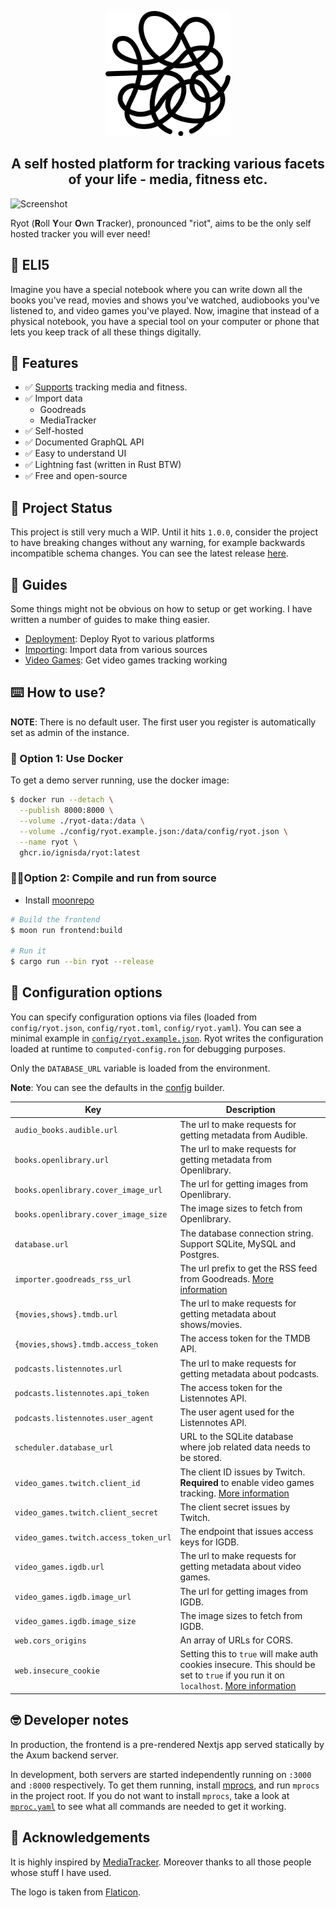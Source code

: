 <p align="center">
  <img src="apps/frontend/public/ryot-logo.png" width="200">
</p>

<h2 align="center">
  A self hosted platform for tracking various facets of your life - media,
  fitness etc.
</h2>

![Screenshot](/docs/assets/screenshot.png)

Ryot (**R**oll **Y**our **O**wn **T**racker), pronounced "riot", aims to be the
only self hosted tracker you will ever need!

## 📝 ELI5

Imagine you have a special notebook where you can write down all the books
you've read, movies and shows you've watched, audiobooks you've listened to, and
video games you've played. Now, imagine that instead of a physical notebook, you
have a special tool on your computer or phone that lets you keep track of all
these things digitally.

## 🚀 Features

- ✅ [Supports](https://github.com/IgnisDa/ryot/discussions/4) tracking media and fitness.
- ✅ Import data
  - Goodreads
  - MediaTracker
- ✅ Self-hosted
- ✅ Documented GraphQL API
- ✅ Easy to understand UI
- ✅ Lightning fast (written in Rust BTW)
- ✅ Free and open-source

## 🧪 Project Status

This project is still very much a WIP. Until it hits `1.0.0`, consider the project
to have breaking changes without any warning, for example backwards incompatible
schema changes. You can see the latest release
[here](https://github.com/IgnisDa/ryot/releases).

## 📖 Guides

Some things might not be obvious on how to setup or get working. I have written
a number of guides to make thing easier.

- [Deployment](/docs/guides/deployment.md): Deploy Ryot to various platforms
- [Importing](/docs/guides/importing.md): Import data from various sources
- [Video Games](/docs/guides/video-games.md): Get video games tracking working

## ⌨️ How to use?

**NOTE**: There is no default user. The first user you register is automatically
set as admin of the instance.

### 🐳 Option 1: Use Docker

To get a demo server running, use the docker image:

```bash
$ docker run --detach \
  --publish 8000:8000 \
  --volume ./ryot-data:/data \
  --volume ./config/ryot.example.json:/data/config/ryot.json \
  --name ryot \
  ghcr.io/ignisda/ryot:latest
```

### 🧑‍💻Option 2: Compile and run from source

- Install [moonrepo](https://moonrepo.dev/https://moonrepo.dev/)

```bash
# Build the frontend
$ moon run frontend:build

# Run it
$ cargo run --bin ryot --release
```

## 🔧 Configuration options

You can specify configuration options via files (loaded from `config/ryot.json`,
`config/ryot.toml`, `config/ryot.yaml`). You can see a minimal example in
[`config/ryot.example.json`](config/ryot.example.json). Ryot writes the
configuration loaded at runtime to `computed-config.ron` for debugging purposes.

Only the `DATABASE_URL` variable is loaded from the environment.

**Note**: You can see the defaults in the [config](apps/backend/src/config.rs)
builder.

| Key                                   | Description                                                                                                                                                                       |
| ------------------------------------- | --------------------------------------------------------------------------------------------------------------------------------------------------------------------------------- |
| `audio_books.audible.url`             | The url to make requests for getting metadata from Audible.                                                                                                                       |
| `books.openlibrary.url`               | The url to make requests for getting metadata from Openlibrary.                                                                                                                   |
| `books.openlibrary.cover_image_url`   | The url for getting images from Openlibrary.                                                                                                                                      |
| `books.openlibrary.cover_image_size`  | The image sizes to fetch from Openlibrary.                                                                                                                                        |
| `database.url`                        | The database connection string. Support SQLite, MySQL and Postgres.                                                                                                               |
| `importer.goodreads_rss_url`          | The url prefix to get the RSS feed from Goodreads. [More information](/docs/guides/importing.md)                                                                                  |
| `{movies,shows}.tmdb.url`             | The url to make requests for getting metadata about shows/movies.                                                                                                                 |
| `{movies,shows}.tmdb.access_token`    | The access token for the TMDB API.                                                                                                                                                |
| `podcasts.listennotes.url`            | The url to make requests for getting metadata about podcasts.                                                                                                                     |
| `podcasts.listennotes.api_token`      | The access token for the Listennotes API.                                                                                                                                         |
| `podcasts.listennotes.user_agent`     | The user agent used for the Listennotes API.                                                                                                                                      |
| `scheduler.database_url`              | URL to the SQLite database where job related data needs to be stored.                                                                                                             |
| `video_games.twitch.client_id`        | The client ID issues by Twitch. **Required** to enable video games tracking. [More information](/docs/guides/video-games.md)                                                      |
| `video_games.twitch.client_secret`    | The client secret issues by Twitch.                                                                                                                                               |
| `video_games.twitch.access_token_url` | The endpoint that issues access keys for IGDB.                                                                                                                                    |
| `video_games.igdb.url`                | The url to make requests for getting metadata about video games.                                                                                                                  |
| `video_games.igdb.image_url`          | The url for getting images from IGDB.                                                                                                                                             |
| `video_games.igdb.image_size`         | The image sizes to fetch from IGDB.                                                                                                                                               |
| `web.cors_origins`                    | An array of URLs for CORS.                                                                                                                                                        |
| `web.insecure_cookie`                 | Setting this to `true` will make auth cookies insecure. This should be set to `true` if you run it on `localhost`. [More information](https://github.com/IgnisDa/ryot/issues/23#) |

## 🤓 Developer notes

In production, the frontend is a pre-rendered Nextjs app served statically by the
Axum backend server.

In development, both servers are started independently running on `:3000` and
`:8000` respectively. To get them running, install [mprocs](https://github.com/pvolok/mprocs),
and run `mprocs` in the project root. If you do not want to install `mprocs`,
take a look at [`mproc.yaml`](./mprocs.yaml) to see what all commands are
needed to get it working.

## 🙏 Acknowledgements

It is highly inspired by [MediaTracker](https://github.com/bonukai/MediaTracker).
Moreover thanks to all those people whose stuff I have used.

The logo is taken from [Flaticon](https://www.flaticon.com/free-icon/mess_4789882?term=chaos&page=1&position=2&origin=tag&related_id=4789882).
